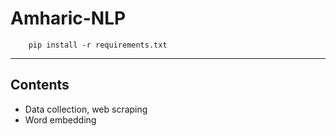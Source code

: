 # Amharic-NLP
 
        pip install -r requirements.txt
    
 ------------------------  
## Contents
- Data collection, web scraping
- Word embedding
